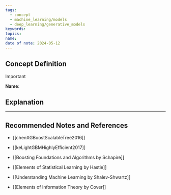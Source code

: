 ```yaml
---
tags:
  - concept
  - machine_learning/models
  - deep_learning/generative_models
keywords: 
topics: 
name: 
date of note: 2024-05-12
---
```


## Concept Definition

>[!important]
>**Name**: 



## Explanation





-----------
##  Recommended Notes and References

- [[chenXGBoostScalableTree2016]]
- [[keLightGBMHighlyEfficient2017]]

- [[Boosting Foundations and Algorithms by Schapire]]
- [[Elements of Statistical Learning by Hastie]]
- [[Understanding Machine Learning by Shalev-Shwartz]]
- [[Elements of Information Theory by Cover]]